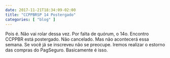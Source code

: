 ```yaml
---
date: 2017-11-21T18:34:09-02:00
title: "CCPPBRSP 14 Postergado"
categories: [ "blog" ]
---
```

Pois é. Não vai rolar dessa vez. Por falta de quórum, o 14o. Encontro CCPPBR está postergado. Não cancelado. Mas não acontecerá essa semana. Se você já se inscreveu não se preocupe. Iremos realizar o estorno das compras do PagSeguro. Basicamente é isso.
